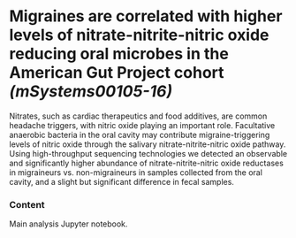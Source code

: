 # Migraines are correlated with higher levels of nitrate-nitrite-nitric oxide reducing oral microbes in the American Gut Project cohort *(mSystems00105-16)*

Nitrates, such as cardiac therapeutics and food additives, are common headache triggers, with nitric oxide playing an important role. Facultative anaerobic bacteria in the oral cavity may contribute migraine-triggering levels of nitric oxide through the salivary nitrate-nitrite-nitric oxide pathway. Using high-throughput sequencing technologies we detected an observable and significantly higher abundance of nitrate-nitrite-nitric oxide reductases in migraineurs vs. non-migraineurs in samples collected from the oral cavity, and a slight but significant difference in fecal samples.

### Content

Main analysis Jupyter notebook.
